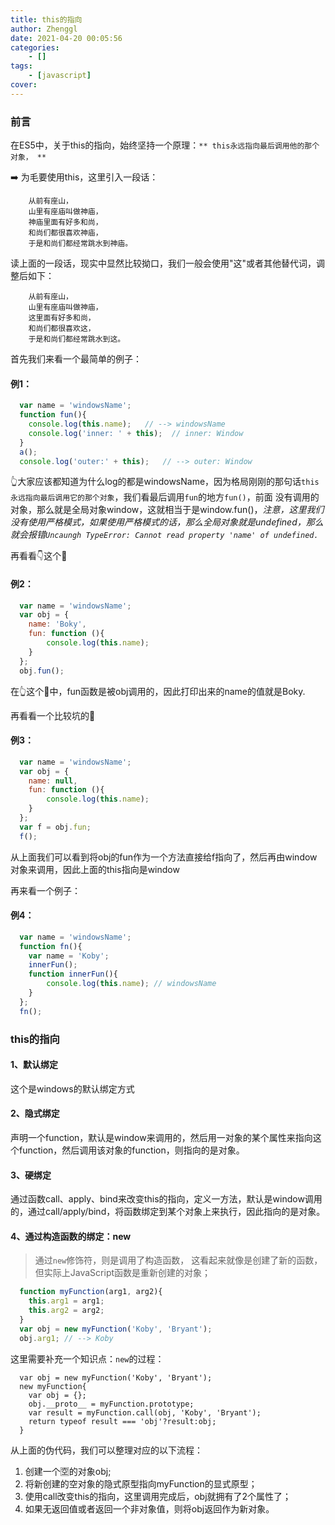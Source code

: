 ```yaml
---
title: this的指向
author: Zhenggl
date: 2021-04-20 00:05:56
categories:
    - []
tags:
    - [javascript]
cover: 
---
```


### 前言
在ES5中，关于this的指向，始终坚持一个原理：`** this永远指向最后调用他的那个对象， **`

➡️ 为毛要使用this，这里引入一段话：
```
    从前有座山，
    山里有座庙叫做神庙，
    神庙里面有好多和尚，
    和尚们都很喜欢神庙，
    于是和尚们都经常跳水到神庙。
```
读上面的一段话，现实中显然比较拗口，我们一般会使用"这"或者其他替代词，调整后如下：
```
    从前有座山，
    山里有座庙叫做神庙，
    这里面有好多和尚，
    和尚们都很喜欢这，
    于是和尚们都经常跳水到这。
```

首先我们来看一个最简单的例子：
#### 例1：
```javascript
  var name = 'windowsName';
  function fun(){
	console.log(this.name);   // --> windowsName
    console.log('inner: ' + this);  // inner: Window
  }
  a();
  console.log('outer:' + this);   // --> outer: Window
```
👆大家应该都知道为什么log的都是windowsName，因为格局刚刚的那句话`this永远指向最后调用它的那个对象`，我们看最后调用`fun`的地方`fun()`，前面
没有调用的对象，那么就是全局对象window，这就相当于是window.fun()，*注意，这里我们没有使用严格模式，如果使用严格模式的话，那么全局对象就是undefined，那么就会报错`Uncaungh TypeError: Cannot read property 'name' of undefined.`*

再看看👇这个🌰
#### 例2：
```javascript
  var name = 'windowsName';
  var obj = {
  	name: 'Boky',
    fun: function (){
  		console.log(this.name);
    }
  };
  obj.fun();
```
在👆这个🌰中，fun函数是被obj调用的，因此打印出来的name的值就是Boky.

再看看一个比较坑的🌰
#### 例3：
```javascript
  var name = 'windowsName';
  var obj = {
  	name: null,
    fun: function (){
  		console.log(this.name);
    }
  };
  var f = obj.fun;
  f();
```
从上面我们可以看到将obj的fun作为一个方法直接给f指向了，然后再由window对象来调用，因此上面的this指向是window

再来看一个例子：
#### 例4：
```javascript
  var name = 'windowsName';
  function fn(){
  	var name = 'Koby';
  	innerFun();
  	function innerFun(){
  		console.log(this.name); // windowsName
    }
  };
  fn();
```
### this的指向
#### 1、默认绑定
这个是windows的默认绑定方式
#### 2、隐式绑定
声明一个function，默认是window来调用的，然后用一对象的某个属性来指向这个function，然后调用该对象的function，则指向的是对象。
#### 3、硬绑定
通过函数call、apply、bind来改变this的指向，定义一方法，默认是window调用的，通过call/apply/bind，将函数绑定到某个对象上来执行，因此指向的是对象。
#### 4、通过构造函数的绑定：new
> 通过`new`修饰符，则是调用了构造函数，
> 这看起来就像是创建了新的函数，但实际上JavaScript函数是重新创建的对象；
```javascript
  function myFunction(arg1, arg2){
    this.arg1 = arg1;
    this.arg2 = arg2;
  }
  var obj = new myFunction('Koby', 'Bryant');
  obj.arg1; // --> Koby
```
这里需要补充一个知识点：`new`的过程：
```shell
  var obj = new myFunction('Koby', 'Bryant');
  new myFunction{
    var obj = {};
    obj.__proto__ = myFunction.prototype;
    var result = myFunction.call(obj, 'Koby', 'Bryant');
    return typeof result === 'obj'?result:obj;
  }
```
从上面的伪代码，我们可以整理对应的以下流程：
1. 创建一个🈳️的对象obj;
2. 将新创建的空对象的隐式原型指向myFunction的显式原型；
3. 使用call改变this的指向，这里调用完成后，obj就拥有了2个属性了；
4. 如果无返回值或者返回一个非对象值，则将obj返回作为新对象。